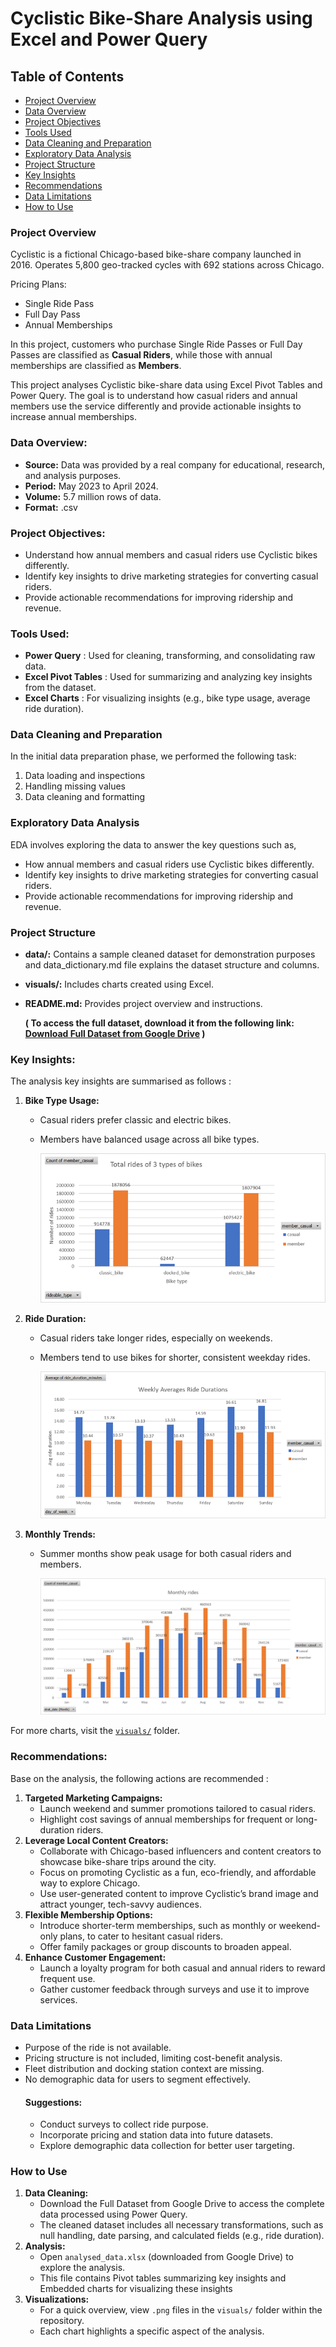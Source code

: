 # Cyclistic Bike-Share Analysis using Excel and Power Query

## Table of Contents
- [Project Overview](#project-overview)
- [Data Overview](#data-overview)
- [Project Objectives](#project-objectives)
- [Tools Used](#tools-used)
- [Data Cleaning and Preparation](#data-cleaning-and-preparation)
- [Exploratory Data Analysis](#exploratory-data-analysis)
- [Project Structure](#project-structure)
- [Key Insights](#key-insights)
- [Recommendations](#recommendations)
- [Data Limitations](#data-limitations)
- [How to Use](#how-to-use)

### Project Overview
Cyclistic is a fictional Chicago-based bike-share company launched in 2016. Operates 5,800 geo-tracked cycles with 692 stations across Chicago.

Pricing Plans:
- Single Ride Pass
- Full Day Pass
- Annual Memberships

In this project, customers who purchase Single Ride Passes or Full Day Passes are classified as **Casual Riders**, while those with annual memberships are classified as **Members**.

This project analyses Cyclistic bike-share data using Excel Pivot Tables and Power Query. The goal is to understand how casual riders and annual members use the service differently and provide actionable insights to increase annual memberships.

### Data Overview:
- **Source:** Data was provided by a real company for educational, research, and analysis purposes.
- **Period:** May 2023 to April 2024.
- **Volume:** 5.7 million rows of data.
- **Format:** .csv

### Project Objectives:
- Understand how annual members and casual riders use Cyclistic bikes differently.
- Identify key insights to drive marketing strategies for converting casual riders.
- Provide actionable recommendations for improving ridership and revenue.

### Tools Used:
- **Power Query** : Used for cleaning, transforming, and consolidating raw data.
- **Excel Pivot Tables** : Used for summarizing and analyzing key insights from the dataset.
- **Excel Charts** : For visualizing insights (e.g., bike type usage, average ride duration).

### Data Cleaning and Preparation
In the initial data preparation phase, we performed the following task:
1. Data loading and inspections
2. Handling missing values
3. Data cleaning and formatting

### Exploratory Data Analysis
EDA involves exploring the data to answer the key questions such as,
- How annual members and casual riders use Cyclistic bikes differently.
- Identify key insights to drive marketing strategies for converting casual riders.
- Provide actionable recommendations for improving ridership and revenue.

### Project Structure
- **data/:** Contains a sample cleaned dataset for demonstration purposes and data_dictionary.md file explains the dataset structure and columns.
- **visuals/:** Includes charts created using Excel.
- **README.md:** Provides project overview and instructions.

    
  **( To access the full dataset, download it from the following link:
          [Download Full Dataset from Google Drive](https://drive.google.com/drive/folders/1pDlVomP16qkL_pa7kGGE6aRn0noNl-qJ?usp=sharing) )**
  


### Key Insights:
The analysis key insights are summarised as follows : 
1. **Bike Type Usage:**
      
    - Casual riders prefer classic and electric bikes.
    - Members have balanced usage across all bike types.
      
      ![Bike Type Usage](visuals/bike_type_usage.png)
      
3. **Ride Duration:**
    - Casual riders take longer rides, especially on weekends.
    - Members tend to use bikes for shorter, consistent weekday rides.

      ![Average Ride Duration](visuals/weekly_avg_ride.png)
      
4. **Monthly Trends:**
    - Summer months show peak usage for both casual riders and members.
      
      ![Monthly Trends](visuals/monthly_ride.png)

For more charts, visit the [`visuals/`](visuals/) folder.

### Recommendations:
Base on the analysis, the following actions are recommended : 

1. **Targeted Marketing Campaigns:**
    - Launch weekend and summer promotions tailored to casual riders.
    - Highlight cost savings of annual memberships for frequent or long-duration riders.
2. **Leverage Local Content Creators:**
    - Collaborate with Chicago-based influencers and content creators to showcase bike-share trips around the city.
    - Focus on promoting Cyclistic as a fun, eco-friendly, and affordable way to explore Chicago.
    - Use user-generated content to improve Cyclistic’s brand image and attract younger, tech-savvy audiences.
3. **Flexible Membership Options:**
    - Introduce shorter-term memberships, such as monthly or weekend-only plans, to cater to hesitant casual riders.
    - Offer family packages or group discounts to broaden appeal.
4. **Enhance Customer Engagement:**
    - Launch a loyalty program for both casual and annual riders to reward frequent use.
    - Gather customer feedback through surveys and use it to improve services.


### Data Limitations
- Purpose of the ride is not available.
- Pricing structure is not included, limiting cost-benefit analysis.
- Fleet distribution and docking station context are missing.
- No demographic data for users to segment effectively.
    #### Suggestions:
    - Conduct surveys to collect ride purpose.
    - Incorporate pricing and station data into future datasets.
    - Explore demographic data collection for better user targeting.


### How to Use
1. **Data Cleaning:**
   - Download the Full Dataset from Google Drive to access the complete data processed using Power Query.
   - The cleaned dataset includes all necessary transformations, such as null handling, date parsing, and calculated fields (e.g., ride duration).
2. **Analysis:**
   - Open `analysed_data.xlsx` (downloaded from Google Drive) to explore the analysis.
   - This file contains Pivot tables summarizing key insights and Embedded charts for visualizing these insights
3. **Visualizations:**
   - For a quick overview, view `.png` files in the `visuals/` folder within the repository.
   - Each chart highlights a specific aspect of the analysis.


